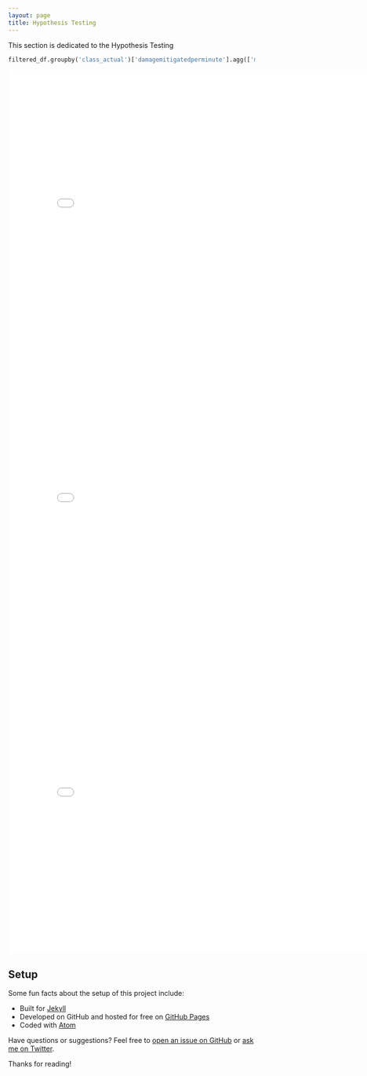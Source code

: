 ```yaml
---
layout: page
title: Hypothesis Testing
---
```


<p class="message">
    This section is dedicated to the Hypothesis Testing
</p>

```py
filtered_df.groupby('class_actual')['damagemitigatedperminute'].agg(['mean','count'])
```

<iframe src="{{ site.url }}{{ site.baseurl }}/assets/groupby.html" width=800 height=600 frameBorder=0></iframe>

<iframe src="{{ site.url }}{{ site.baseurl }}/assets/damagemitigatedperminute_for_class.html" width=800 height=600 frameBorder=0></iframe>

<iframe src="{{ site.url }}{{ site.baseurl }}/assets/damagetakenperminute.html" width=800 height=600 frameBorder=0></iframe>


## Setup

Some fun facts about the setup of this project include:

* Built for [Jekyll](https://jekyllrb.com)
* Developed on GitHub and hosted for free on [GitHub Pages](https://pages.github.com)
* Coded with [Atom](https://atom.io)

Have questions or suggestions? Feel free to [open an issue on GitHub](https://github.com/poole/issues/new) or [ask me on Twitter](https://twitter.com/mdo).

Thanks for reading!
